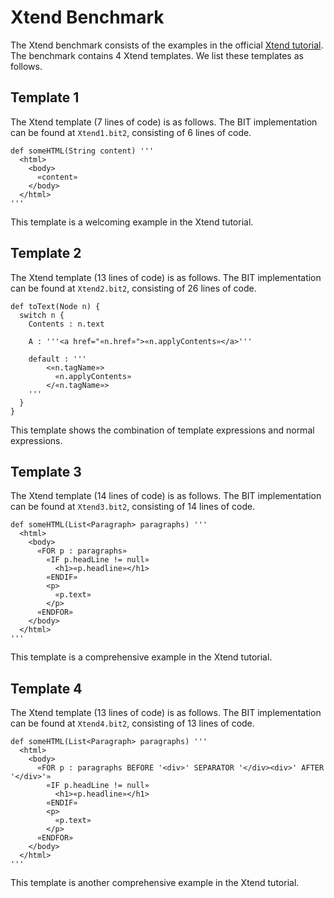 # Xtend Benchmark
The Xtend benchmark consists of the examples in the official [Xtend tutorial](https://www.eclipse.org/xtend/documentation/203_xtend_expressions.html#templates). The benchmark contains 4 Xtend templates. We list these templates as follows.

## Template 1
The Xtend template (7 lines of code) is as follows. The BIT implementation can be found at `Xtend1.bit2`, consisting of 6 lines of code.

```velocity
def someHTML(String content) '''
  <html>
    <body>
      «content»
    </body>
  </html>
'''
```

This template is a welcoming example in the Xtend tutorial.

## Template 2
The Xtend template (13 lines of code) is as follows. The BIT implementation can be found at `Xtend2.bit2`, consisting of 26 lines of code.

```velocity
def toText(Node n) {
  switch n {
    Contents : n.text
 
    A : '''<a href="«n.href»">«n.applyContents»</a>'''
 
    default : '''
        <«n.tagName»>
          «n.applyContents»
        </«n.tagName»>
    '''
  }
}
```

This template shows the combination of template expressions and normal expressions.


## Template 3
The Xtend template (14 lines of code) is as follows. The BIT implementation can be found at `Xtend3.bit2`, consisting of 14 lines of code.

```velocity
def someHTML(List<Paragraph> paragraphs) '''
  <html>
    <body>
      «FOR p : paragraphs»
        «IF p.headLine != null»
          <h1>«p.headline»</h1>
        «ENDIF»
        <p>
          «p.text»
        </p>
      «ENDFOR»
    </body>
  </html>
'''
```

This template is a comprehensive example in the Xtend tutorial.

## Template 4
The Xtend template (13 lines of code) is as follows. The BIT implementation can be found at `Xtend4.bit2`, consisting of 13 lines of code.

```velocity
def someHTML(List<Paragraph> paragraphs) '''
  <html>
    <body>
      «FOR p : paragraphs BEFORE '<div>' SEPARATOR '</div><div>' AFTER '</div>'»
        «IF p.headLine != null»
          <h1>«p.headline»</h1>
        «ENDIF»
        <p>
          «p.text»
        </p>
      «ENDFOR»
    </body>
  </html>
'''
```

This template is another comprehensive example in the Xtend tutorial.



